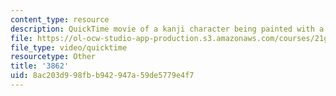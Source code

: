 ```yaml
---
content_type: resource
description: QuickTime movie of a kanji character being painted with a brush.
file: https://ol-ocw-studio-app-production.s3.amazonaws.com/courses/21g-504-japanese-iv-spring-2009/8ac203d998fbb942947a59de5779e4f7_3862.mov
file_type: video/quicktime
resourcetype: Other
title: '3862'
uid: 8ac203d9-98fb-b942-947a-59de5779e4f7
---
```

